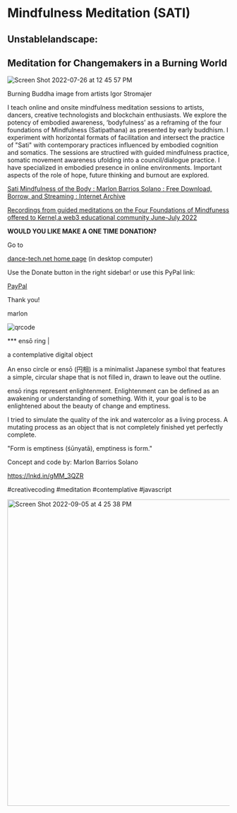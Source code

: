 # Mindfulness Meditation (SATI)

## Unstablelandscape: 
## Meditation for Changemakers in a Burning World

![Screen Shot 2022-07-26 at 12 45 57 PM](https://user-images.githubusercontent.com/90220317/181602860-85ffeb5d-957f-4e15-ba1d-e1de9f804292.png)

Burning Buddha image from artists Igor Stromajer

I teach online and onsite mindfulness meditation sessions to artists, dancers, creative technologists and blockchain enthusiasts. We explore the potency of embodied awareness, ‘bodyfulness’ as a reframing of the four foundations of Mindfulness (Satipathana) as presented by early buddhism. I experiment with horizontal formats of facilitation and  intersect the practice of "Sati" with  contemporary practices influenced by embodied cognition and somatics. The sessions are  structired with  guided mindfulness practice, somatic movement awareness ufolding into a council/dialogue practice. I have specialized in  embodied presence in online environments. Important aspects of the role of hope, future thinking and burnout are explored.

[Sati Mindfulness of the Body : Marlon Barrios Solano : Free Download, Borrow, and Streaming : Internet Archive](https://archive.org/details/sati_07_27_22)

[Recordings from guided meditations on the Four Foundations of Mindfuness offered to Kernel,a web3 educational community June-July 2022](https://www.kernel.community/en/build/dance/sati)

<p><b>WOULD YOU LIKE MAKE A ONE TIME DONATION?</b></p>

Go to

[dance-tech.net home page](https://www.dance-tech.net/) (in desktop computer)

Use the Donate button in the right sidebar!
or use this PyPal link:

[PayPal](https://www.paypal.com/paypalme/marlonbarriossolano?country.x=US&locale.x=en_US)


Thank you!

marlon


![qrcode](https://user-images.githubusercontent.com/90220317/189076065-8084084a-611e-443c-a417-26d929209159.png)


*** ensō ring |

a contemplative digital object

An enso circle or ensō (円相) is a minimalist Japanese symbol that features a simple, circular shape that is not filled in, drawn to leave out the outline.

ensō rings represent enlightenment. Enlightenment can be defined as an awakening or understanding of something. With it, your goal is to be enlightened about the beauty of change and emptiness. 

I tried to simulate the quality of the ink and watercolor as a living process. A mutating process as an object that is not completely finished yet perfectly complete.

"Form is emptiness (śūnyatā), emptiness is form."

Concept and code by: Marlon Barrios Solano  

https://lnkd.in/gMM_3QZR

#creativecoding #meditation #contemplative #javascript

<img width="693" alt="Screen Shot 2022-09-05 at 4 25 38 PM" src="https://user-images.githubusercontent.com/90220317/189080636-4a730f8b-d594-41df-b7ae-7ba01ecd0c39.png">






 

